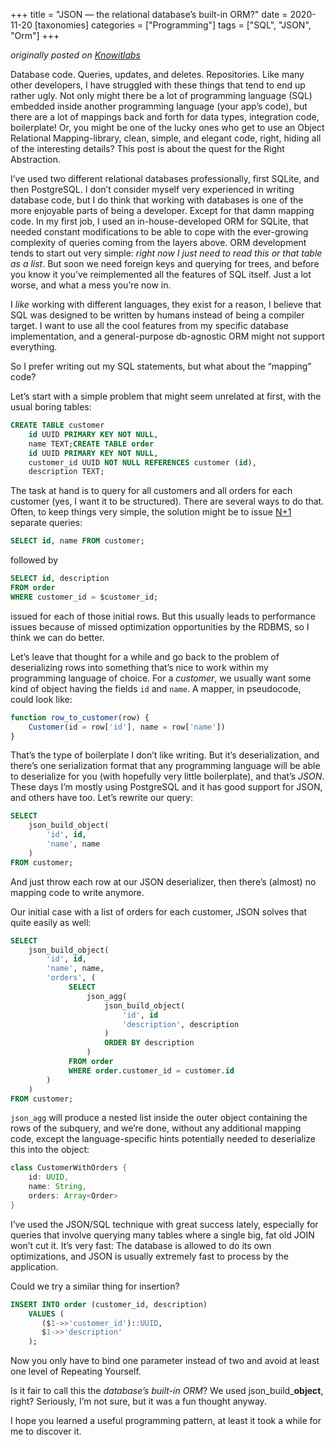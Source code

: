 +++
title = "JSON — the relational database’s built-in ORM?"
date = 2020-11-20
[taxonomies]
categories = ["Programming"]
tags = ["SQL", "JSON", "Orm"]
+++

_originally posted on [Knowitlabs](https://knowitlabs.no/json-the-relational-databases-built-in-orm-965bd0905f4d)_

Database code. Queries, updates, and deletes. Repositories. Like many other developers, I have struggled with these things that tend to end up rather ugly. Not only might there be a lot of programming language (SQL) embedded inside another programming language (your app’s code), but there are a lot of mappings back and forth for data types, integration code, boilerplate! Or, you might be one of the lucky ones who get to use an Object Relational Mapping-library, clean, simple, and elegant code, right, hiding all of the interesting details? This post is about the quest for the Right Abstraction.

I’ve used two different relational databases professionally, first SQLite, and then PostgreSQL. I don’t consider myself very experienced in writing database code, but I do think that working with databases is one of the more enjoyable parts of being a developer. Except for that damn mapping code. In my first job, I used an in-house-developed ORM for SQLite, that needed constant modifications to be able to cope with the ever-growing complexity of queries coming from the layers above. ORM development tends to start out very simple: _right now I just need to read this or that table as a list_. But soon we need foreign keys and querying for trees, and before you know it you’ve reimplemented all the features of SQL itself. Just a lot worse, and what a mess you’re now in.

I _like_ working with different languages, they exist for a reason, I believe that SQL was designed to be written by humans instead of being a compiler target. I want to use all the cool features from my specific database implementation, and a general-purpose db-agnostic ORM might not support everything.

So I prefer writing out my SQL statements, but what about the “mapping” code?

Let’s start with a simple problem that might seem unrelated at first, with the usual boring tables:

```sql
CREATE TABLE customer
    id UUID PRIMARY KEY NOT NULL,
    name TEXT;CREATE TABLE order
    id UUID PRIMARY KEY NOT NULL,
    customer_id UUID NOT NULL REFERENCES customer (id),
    description TEXT;
```

The task at hand is to query for all customers and all orders for each customer (yes, I want it to be structured). There are several ways to do that. Often, to keep things very simple, the solution might be to issue [N+1](https://stackoverflow.com/questions/97197/what-is-the-n1-selects-problem-in-orm-object-relational-mapping) separate queries:

```sql
SELECT id, name FROM customer;
```

followed by

```sql
SELECT id, description
FROM order
WHERE customer_id = $customer_id;
```

issued for each of those initial rows. But this usually leads to performance issues because of missed optimization opportunities by the RDBMS, so I think we can do better.

Let’s leave that thought for a while and go back to the problem of deserializing rows into something that’s nice to work within my programming language of choice. For a _customer_, we usually want some kind of object having the fields `id` and `name`. A mapper, in pseudocode, could look like:

```javascript
function row_to_customer(row) {
    Customer(id = row['id'], name = row['name'])
}
```

That’s the type of boilerplate I don’t like writing. But it’s deserialization, and there’s one serialization format that any programming language will be able to deserialize for you (with hopefully very little boilerplate), and that’s _JSON_. These days I’m mostly using PostgreSQL and it has good support for JSON, and others have too. Let’s rewrite our query:

```sql
SELECT
    json_build_object(
        'id', id,
        'name', name
    )
FROM customer;
```

And just throw each row at our JSON deserializer, then there’s (almost) no mapping code to write anymore.

Our initial case with a list of orders for each customer, JSON solves that quite easily as well:

```sql
SELECT
    json_build_object(
        'id', id,
        'name', name,
        'orders', (
             SELECT
                 json_agg(
                     json_build_object(
                         'id', id
                         'description', description
                     )
                     ORDER BY description
                 )
             FROM order
             WHERE order.customer_id = customer.id
        )
    )
FROM customer;
```

`json_agg` will produce a nested list inside the outer object containing the rows of the subquery, and we’re done, without any additional mapping code, except the language-specific hints potentially needed to deserialize this into the object:

```java
class CustomerWithOrders {
    id: UUID,
    name: String,
    orders: Array<Order>
}
```

I’ve used the JSON/SQL technique with great success lately, especially for queries that involve querying many tables where a single big, fat old JOIN won’t cut it. It’s very fast: The database is allowed to do its own optimizations, and JSON is usually extremely fast to process by the application.

Could we try a similar thing for insertion?

```sql
INSERT INTO order (customer_id, description)
    VALUES (
       ($1->>'customer_id')::UUID,
       $1->>'description'
    );
```

Now you only have to bind one parameter instead of two and avoid at least one level of Repeating Yourself.

Is it fair to call this the _database’s built-in ORM_? We used json_build_**object**, right? Seriously, I’m not sure, but it was a fun thought anyway.

I hope you learned a useful programming pattern, at least it took a while for me to discover it.
